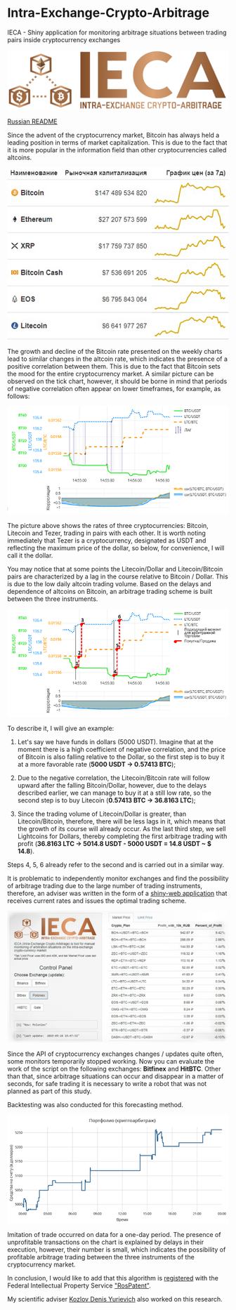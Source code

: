 # Intra-Exchange-Crypto-Arbitrage
IECA - Shiny application for monitoring arbitrage situations between trading pairs inside cryptocurrency exchanges

![logo](pics/logo.png)

[Russian README](pics/README_Rus.md)

Since the advent of the cryptocurrency market, Bitcoin has always held a leading position in terms of market capitalization. This is due to the fact that it is more popular in the information field than other cryptocurrencies called altcoins.

![capitalization](pics/1_capitalization.png)

The growth and decline of the Bitcoin rate presented on the weekly charts lead to similar changes in the altcoin rate,
which indicates the presence of a positive correlation between them. This is due to the fact that Bitcoin sets the mood for the entire cryptocurrency market. A similar picture can be observed on the tick chart, however, it should be borne in mind that periods of negative correlation often appear on lower timeframes, for example, as follows:

![lag](pics/2_lag.png)

The picture above shows the rates of three cryptocurrencies: Bitcoin, Litecoin and Tezer, trading in pairs with each other. It is worth noting immediately that Tezer is a cryptocurrency, designated as USDT and reflecting the maximum price of the dollar, so below, for convenience, I will call it the dollar.

You may notice
that at some points the Litecoin/Dollar and Litecoin/Bitcoin pairs are characterized by a lag in the course relative to Bitcoin / Dollar. This is due to the low daily altcoin trading volume. Based on the delays and dependence of altcoins on Bitcoin, an arbitrage trading scheme is built between the three instruments.

![scheme](pics/3_scheme.png)

To describe it, I will give an example:

1) Let's say we have funds in dollars (5000 USDT). Imagine that at the moment there is a high coefficient of negative correlation, and the price of Bitcoin is also falling relative to the Dollar, so the first step is to buy it at a more favorable rate (**5000 USDT → 0.57413 BTC**);

2) Due to the negative correlation, the Litecoin/Bitcoin rate will follow upward after the falling Bitcoin/Dollar, however, due to the delays described earlier, we can manage to buy it at a still low rate, so the second step is to buy Litecoin (**0.57413 BTC → 36.8163 LTC**);

3) Since the trading volume of Litecoin/Dollar is greater, than Litecoin/Bitcoin, therefore, there will be less lags in it, which means that the growth of its course will already occur. As the last third step, we sell Lightcoins for Dollars, thereby completing the first arbitrage trading with profit (**36.8163 LTC → 5014.8 USDT - 5000 USDT = 14.8 USDT ~ $ 14.8**).

Steps 4, 5, 6 already refer to the second and is carried out in a similar way.

It is problematic to independently monitor exchanges and find the possibility of arbitrage trading due to the large number of trading instruments, therefore, an adviser was written in the form of a [shiny-web application](https://ieca.shinyapps.io/test/) that receives current rates and issues the optimal trading scheme. 

![interface](pics/4_interface.jpg)

Since the API of cryptocurrency exchanges changes / updates quite often, some monitors temporarily stopped working. Now you can evaluate the work of the script on the following exchanges: **Bitfinex** and **HitBTC**. Other than that, since arbitrage situations can occur and disappear in a matter of seconds, for safe trading it is necessary to write a robot that was not planned as part of this study.

Backtesting was also conducted for this forecasting method.

![backtesting](pics/5_backtesting.png)

Imitation of trade occurred on data for a one-day period. The presence of unprofitable transactions on the chart is explained by delays in their execution, however, their number is small, which indicates the possibility of profitable arbitrage trading between the three instruments of the cryptocurrency market.

In conclusion, I would like to add that this algorithm is [registered](https://new.fips.ru/registers-doc-view/fips_servlet?DB=EVM&rn=567&DocNumber=2019615667&TypeFile=html) with the Federal Intellectual Property Service ["RosPatent"](https://fips.ru).

My scientific adviser [Kozlov Denis Yurievich](mailto:dyk.barnaul@gmail.com) also worked on this research.
